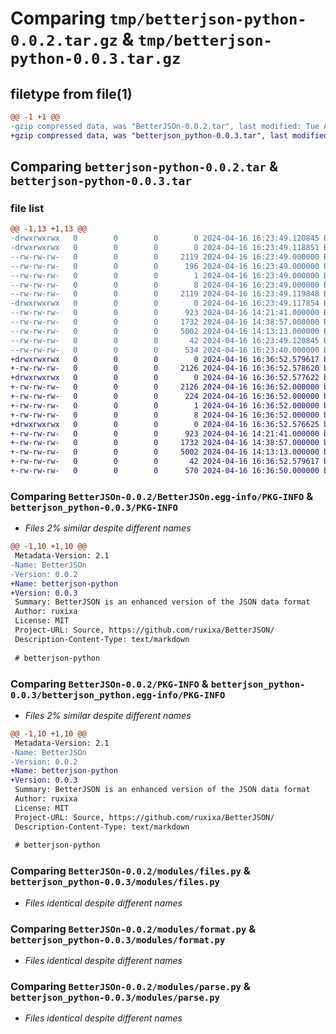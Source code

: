 # Comparing `tmp/betterjson-python-0.0.2.tar.gz` & `tmp/betterjson-python-0.0.3.tar.gz`

## filetype from file(1)

```diff
@@ -1 +1 @@
-gzip compressed data, was "BetterJSOn-0.0.2.tar", last modified: Tue Apr 16 16:23:49 2024, max compression
+gzip compressed data, was "betterjson_python-0.0.3.tar", last modified: Tue Apr 16 16:36:52 2024, max compression
```

## Comparing `betterjson-python-0.0.2.tar` & `betterjson-python-0.0.3.tar`

### file list

```diff
@@ -1,13 +1,13 @@
-drwxrwxrwx   0        0        0        0 2024-04-16 16:23:49.120845 BetterJSOn-0.0.2/
-drwxrwxrwx   0        0        0        0 2024-04-16 16:23:49.118851 BetterJSOn-0.0.2/BetterJSOn.egg-info/
--rw-rw-rw-   0        0        0     2119 2024-04-16 16:23:49.000000 BetterJSOn-0.0.2/BetterJSOn.egg-info/PKG-INFO
--rw-rw-rw-   0        0        0      196 2024-04-16 16:23:49.000000 BetterJSOn-0.0.2/BetterJSOn.egg-info/SOURCES.txt
--rw-rw-rw-   0        0        0        1 2024-04-16 16:23:49.000000 BetterJSOn-0.0.2/BetterJSOn.egg-info/dependency_links.txt
--rw-rw-rw-   0        0        0        8 2024-04-16 16:23:49.000000 BetterJSOn-0.0.2/BetterJSOn.egg-info/top_level.txt
--rw-rw-rw-   0        0        0     2119 2024-04-16 16:23:49.119848 BetterJSOn-0.0.2/PKG-INFO
-drwxrwxrwx   0        0        0        0 2024-04-16 16:23:49.117854 BetterJSOn-0.0.2/modules/
--rw-rw-rw-   0        0        0      923 2024-04-16 14:21:41.000000 BetterJSOn-0.0.2/modules/files.py
--rw-rw-rw-   0        0        0     1732 2024-04-16 14:38:57.000000 BetterJSOn-0.0.2/modules/format.py
--rw-rw-rw-   0        0        0     5002 2024-04-16 14:13:13.000000 BetterJSOn-0.0.2/modules/parse.py
--rw-rw-rw-   0        0        0       42 2024-04-16 16:23:49.120845 BetterJSOn-0.0.2/setup.cfg
--rw-rw-rw-   0        0        0      534 2024-04-16 16:23:40.000000 BetterJSOn-0.0.2/setup.py
+drwxrwxrwx   0        0        0        0 2024-04-16 16:36:52.579617 betterjson_python-0.0.3/
+-rw-rw-rw-   0        0        0     2126 2024-04-16 16:36:52.578620 betterjson_python-0.0.3/PKG-INFO
+drwxrwxrwx   0        0        0        0 2024-04-16 16:36:52.577622 betterjson_python-0.0.3/betterjson_python.egg-info/
+-rw-rw-rw-   0        0        0     2126 2024-04-16 16:36:52.000000 betterjson_python-0.0.3/betterjson_python.egg-info/PKG-INFO
+-rw-rw-rw-   0        0        0      224 2024-04-16 16:36:52.000000 betterjson_python-0.0.3/betterjson_python.egg-info/SOURCES.txt
+-rw-rw-rw-   0        0        0        1 2024-04-16 16:36:52.000000 betterjson_python-0.0.3/betterjson_python.egg-info/dependency_links.txt
+-rw-rw-rw-   0        0        0        8 2024-04-16 16:36:52.000000 betterjson_python-0.0.3/betterjson_python.egg-info/top_level.txt
+drwxrwxrwx   0        0        0        0 2024-04-16 16:36:52.576625 betterjson_python-0.0.3/modules/
+-rw-rw-rw-   0        0        0      923 2024-04-16 14:21:41.000000 betterjson_python-0.0.3/modules/files.py
+-rw-rw-rw-   0        0        0     1732 2024-04-16 14:38:57.000000 betterjson_python-0.0.3/modules/format.py
+-rw-rw-rw-   0        0        0     5002 2024-04-16 14:13:13.000000 betterjson_python-0.0.3/modules/parse.py
+-rw-rw-rw-   0        0        0       42 2024-04-16 16:36:52.579617 betterjson_python-0.0.3/setup.cfg
+-rw-rw-rw-   0        0        0      570 2024-04-16 16:36:50.000000 betterjson_python-0.0.3/setup.py
```

### Comparing `BetterJSOn-0.0.2/BetterJSOn.egg-info/PKG-INFO` & `betterjson_python-0.0.3/PKG-INFO`

 * *Files 2% similar despite different names*

```diff
@@ -1,10 +1,10 @@
 Metadata-Version: 2.1
-Name: BetterJSOn
-Version: 0.0.2
+Name: betterjson-python
+Version: 0.0.3
 Summary: BetterJSON is an enhanced version of the JSON data format
 Author: ruxixa
 License: MIT
 Project-URL: Source, https://github.com/ruxixa/BetterJSON/
 Description-Content-Type: text/markdown
 
 # betterjson-python
```

### Comparing `BetterJSOn-0.0.2/PKG-INFO` & `betterjson_python-0.0.3/betterjson_python.egg-info/PKG-INFO`

 * *Files 2% similar despite different names*

```diff
@@ -1,10 +1,10 @@
 Metadata-Version: 2.1
-Name: BetterJSOn
-Version: 0.0.2
+Name: betterjson-python
+Version: 0.0.3
 Summary: BetterJSON is an enhanced version of the JSON data format
 Author: ruxixa
 License: MIT
 Project-URL: Source, https://github.com/ruxixa/BetterJSON/
 Description-Content-Type: text/markdown
 
 # betterjson-python
```

### Comparing `BetterJSOn-0.0.2/modules/files.py` & `betterjson_python-0.0.3/modules/files.py`

 * *Files identical despite different names*

### Comparing `BetterJSOn-0.0.2/modules/format.py` & `betterjson_python-0.0.3/modules/format.py`

 * *Files identical despite different names*

### Comparing `BetterJSOn-0.0.2/modules/parse.py` & `betterjson_python-0.0.3/modules/parse.py`

 * *Files identical despite different names*

